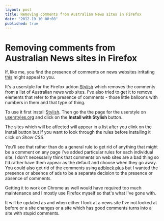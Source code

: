 ```yaml
---
layout: post
title: Removing comments from Australian News sites in Firefox
date: "2012-10-10 00:00"
published: true
---
```


# Removing comments from Australian News sites in Firefox

If, like me, you find the presence of comments on news websites irritating [this](http://userstyles.org/styles/91054/remove-comments-on-australian-news-sites) might appeal to you. 

It's a userstyle for the Firefox addon [Stylish](https://addons.mozilla.org/en-US/firefox/addon/stylish/) which removes the comments from a list of Australian news web sites. I've also tried to get it to remove elements that refer to the presence of comments - those little balloons with numbers in them and that type of thing.

To use it first install [Stylish](https://addons.mozilla.org/en-US/firefox/addon/stylish/). Then go the the page for the userstyle on [userstyles.org](http://userstyles.org/styles/91054/remove-comments-on-australian-news-sites) and click on the **Install with Stylish** button.

The sites which will be affected will appear in a list after you clink on the Install button but if you want to look through the rules before installing it click on *Show CSS*. 

You'll see that rather than do a general rule to get rid of anything that might be a comment on any page I've added particular rules for each individual site. I don't necessarily think that comments on web sites are a bad thing so I'd rather have them appear as the default and choose when they go away. You could also get rid of the comments using [adblock plus](http://adblockplus.org/) but I wanted the presence or absence of ads to be a separate decision to the presence or absence of comments.

Getting it to work on Chrome as well would have required too much maintenance and I mostly use Firefox myself so that's what I've gone with.

It will be updated as and when either I look at a news site I've not looked at before or a site changes or a site which has good comments turns into a site with stupid comments.